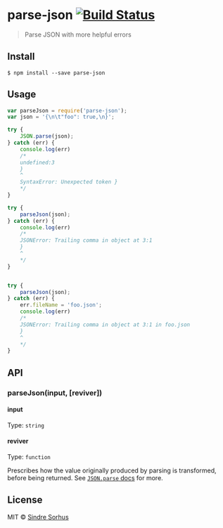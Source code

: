 # parse-json [![Build Status](https://travis-ci.org/sindresorhus/parse-json.svg?branch=master)](https://travis-ci.org/sindresorhus/parse-json)

> Parse JSON with more helpful errors


## Install

```
$ npm install --save parse-json
```


## Usage

```js
var parseJson = require('parse-json');
var json = '{\n\t"foo": true,\n}';

try {
	JSON.parse(json);
} catch (err) {
	console.log(err)
	/*
	undefined:3
	}
	^
	SyntaxError: Unexpected token }
	*/
}

try {
	parseJson(json);
} catch (err) {
	console.log(err)
	/*
	JSONError: Trailing comma in object at 3:1
	}
	^
	*/
}


try {
	parseJson(json);
} catch (err) {
	err.fileName = 'foo.json';
	console.log(err)
	/*
	JSONError: Trailing comma in object at 3:1 in foo.json
	}
	^
	*/
}

```

## API

### parseJson(input, [reviver])

#### input

Type: `string`

#### reviver

Type: `function`

Prescribes how the value originally produced by parsing is transformed, before being returned. See [`JSON.parse` docs](https://developer.mozilla.org/en-US/docs/Web/JavaScript/Reference/Global_Objects/JSON/parse#Using_the_reviver_parameter
) for more.


## License

MIT © [Sindre Sorhus](http://sindresorhus.com)
